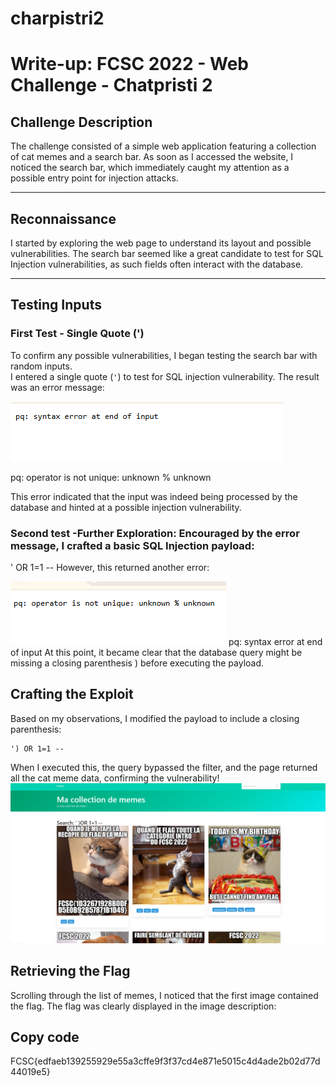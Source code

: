 # charpistri2


# Write-up: FCSC 2022 - Web Challenge - Chatpristi 2

## Challenge Description
The challenge consisted of a simple web application featuring a collection of cat memes and a search bar. As soon as I accessed the website, I noticed the search bar, which immediately caught my attention as a possible entry point for injection attacks.

---

## Reconnaissance
I started by exploring the web page to understand its layout and possible vulnerabilities. The search bar seemed like a great candidate to test for SQL Injection vulnerabilities, as such fields often interact with the database.

---

## Testing Inputs

### First Test - Single Quote (')
To confirm any possible vulnerabilities, I began testing the search bar with random inputs.  
I entered a single quote (`'`) to test for SQL injection vulnerability. The result was an error message:

![Alt Text](third.jpg)

  pq: operator is not unique: unknown % unknown
  
This error indicated that the input was indeed being processed by the database and hinted at a possible injection vulnerability.

### Second test -Further Exploration: Encouraged by the error message, I crafted a basic SQL Injection payload:

  ' OR 1=1 --
However, this returned another error:

![Alt Text](second.jpg)
  pq: syntax error at end of input
At this point, it became clear that the database query might be missing a closing parenthesis ) before executing the payload.

## Crafting the Exploit
  Based on my observations, I modified the payload to include a closing parenthesis:

    ') OR 1=1 --
  
  When I executed this, the query bypassed the filter, and the page returned all the cat meme data, confirming the vulnerability!
![Alt Text](first.jpg)

## Retrieving the Flag
  Scrolling through the list of memes, I noticed that the first image contained the flag. The flag was clearly displayed in the image description:

## Copy code
  FCSC{edfaeb139255929e55a3cffe9f3f37cd4e871e5015c4d4ade2b02d77d44019e5}
